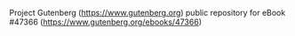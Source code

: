 Project Gutenberg (https://www.gutenberg.org) public repository for eBook #47366 (https://www.gutenberg.org/ebooks/47366)
